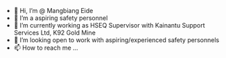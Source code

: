 - 👋 Hi, I’m @ Mangbiang Eide
- 👀 I’m a aspiring safety personnel 
- 🌱 I’m currently working as HSEQ Supervisor with Kainantu Support Services Ltd, K92 Gold Mine
- 💞️ I’m looking open to work with aspiring/experienced safety personnels
- 📫 How to reach me ...

<!---
Mangbiang/Mangbiang is a ✨ special ✨ repository because its `README.md` (this file) appears on your GitHub profile.
You can click the Preview link to take a look at your changes.
--->
